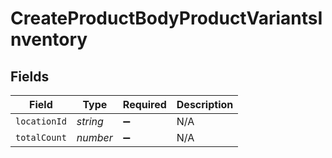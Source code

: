 # CreateProductBodyProductVariantsInventory


## Fields

| Field              | Type               | Required           | Description        |
| ------------------ | ------------------ | ------------------ | ------------------ |
| `locationId`       | *string*           | :heavy_minus_sign: | N/A                |
| `totalCount`       | *number*           | :heavy_minus_sign: | N/A                |